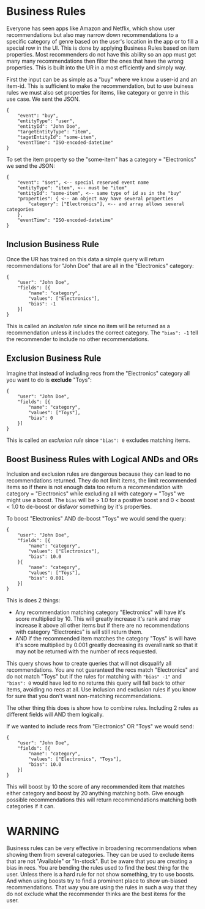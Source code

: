 # Business Rules

Everyone has seen apps like Amazon and Netflix, which show user recommendations but also may narrow down recommendations to a specific category of genre based on the user's location in the app or to fill a special row in the UI. This is done by applying Business Rules based on item properties. Most recommenders do not have this ability so an app must get many many recommendations then filter the ones that have the wrong properties. This is built into the UR in a most efficiently and simply way.

First the input can be as simple as a "buy" where we know a user-id and an item-id. This is sufficient to make the recommendation, but to use buiness rules we must also set properties for items, like category or genre in this use case. We sent the JSON.

```
{
    "event": "buy",
    "entityType": "user",
    "entityId": "John Doe",
    "targetEntityType": "item",
    "tagetEntityId": "some-item",
    "eventTime": "ISO-encoded-datetime"
}
```

To set the item property so the "some-item" has a category = "Electronics" we send the JSON:    

```
{
    "event": "$set", <-- special reserved event name
    "entityType": "item", <-- must be "item"
    "entityId": "some-item", <-- same type of id as in the "buy"
    "properties": { <-- an object may have several properties
        "category": ["Electronics"], <-- and array allows several categories
    },
    "eventTime": "ISO-encoded-datetime"
}
```

## Inclusion Business Rule

Once the UR has trained on this data a simple query will return recommendations for "John Doe" that are all in the "Electronics" category:

```
{
    "user": "John Doe",
    "fields": [{
        "name": "category",
        "values": ["Electronics"],
        "bias": -1
    }]
}    
```

This is called an *inclusion rule* since no item will be returned as a recommendation unless it includes the correct category. The `"bias": -1` tell the recommender to include no other recommendations.

## Exclusion Business Rule

Imagine that instead of including recs from the "Electronics" category all you want to do is **exclude** "Toys":

```
{
    "user": "John Doe",
    "fields": [{
        "name": "category",
        "values": ["Toys"],
        "bias": 0
    }]
}    
```

This is called an *exclusion rule* since `"bias": 0` excludes matching items.

## Boost Business Rules with Logical ANDs and ORs


Inclusion and exclusion rules are dangerous because they can lead to no recommendations returned. They do not limit items, the limit recommended items so if there is not enough data too return a recommendation with category = "Electronics" while excluding all with category = "Toys" we might use a boost. The `bias` will be > 1.0 for a positive boost and 0 < boost < 1.0 to de-boost or disfavor something by it's properties. 

To boost "Electronics" AND de-boost "Toys" we would send the query:

```
{
    "user": "John Doe",
    "fields": [{
        "name": "category",
        "values": ["Electronics"],
        "bias": 10.0
    }{
        "name": "category",
        "values": ["Toys"],
        "bias": 0.001
    }]
}    
```

This is does 2 things:
 - Any recommendation matching category "Electronics" will have it's score multiplied by 10. This will greatly increase it's rank and may increase it above all other items but if there are no recommendations with category "Electronics" is will still return them.
 - AND if the recommended item matches the category "Toys" is will have it's score multiplied by 0.001 greatly decreasing its overall rank so that it may not be returned with the number of recs requested. 

This query shows how to create queries that will not disqualify all recommendations. You are not guaranteed the recs match "Electronics" and do not match "Toys" but if the rules for matching with `"bias" -1"` and `"bias": 0` would have led to no returns this query will fall back to other items, avoiding no recs at all. Use inclusion and exclusion rules if you know for sure that you don't want non-matching recommendations.

The other thing this does is show how to combine rules. Including 2 rules as different fields will AND them logically. 

If we wanted to include recs from "Electronics" OR "Toys" we would send:  

```
{
    "user": "John Doe",
    "fields": [{
        "name": "category",
        "values": ["Electronics", "Toys"],
        "bias": 10.0
    }]
}    
```

This will boost by 10 the score of any recommended item that matches either category and boost by 20 anything matching both. Give enough possible recommendations this will return recommendations matching both categories if it can.

# WARNING

Business rules can be very effective in broadening recommendations when showing them from several categories. They can be used to exclude items that are not "Available" or "In-stock". But be aware that you are creating a bias in recs. You are bending the rules used to find the best thing for the user. Unless there is a hard rule for not show something, try to use boosts. And when using boosts try to find a prominent place to show un-biased recommendations. That way you are using the rules in such a way that they do not exclude what the recommender thinks are the best items for the user.